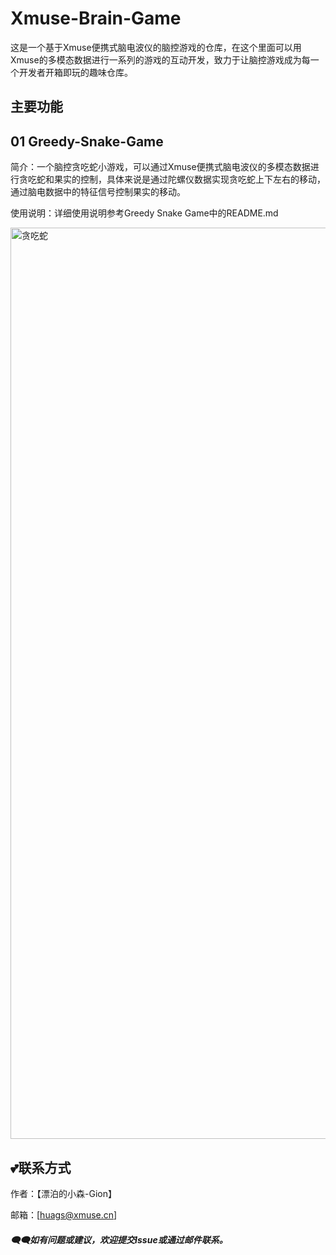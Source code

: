 # **Xmuse-Brain-Game**
这是一个基于Xmuse便携式脑电波仪的脑控游戏的仓库，在这个里面可以用Xmuse的多模态数据进行一系列的游戏的互动开发，致力于让脑控游戏成为每一个开发者开箱即玩的趣味仓库。

## 主要功能

## 01 Greedy-Snake-Game

简介：一个脑控贪吃蛇小游戏，可以通过Xmuse便携式脑电波仪的多模态数据进行贪吃蛇和果实的控制，具体来说是通过陀螺仪数据实现贪吃蛇上下左右的移动，通过脑电数据中的特征信号控制果实的移动。

使用说明：详细使用说明参考Greedy Snake Game中的README.md

<img width="1394" height="1458" alt="贪吃蛇" src="https://github.com/user-attachments/assets/e931b697-87bd-4da4-9e61-e413ea8a20d6" />



## 💕联系方式

作者：【漂泊的小森-Gion】

邮箱：[huags@xmuse.cn]

##### 🗨️🗨️如有问题或建议，欢迎提交Issue或通过邮件联系。
